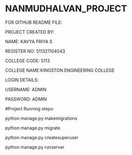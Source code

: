 # NANMUDHALVAN_PROJECT

FOR GITHUB README FILE:


PROJECT CREATED BY:

NAME: KAVYA PRIYA S

REGISTER NO: 511321104043

COLLEGE CODE: 5113

COLLEGE NAME:KINGSTON ENGINEERING COLLEGE

LOGIN DETAILS:

USERNAME: ADMIN

PASSWORD: ADMIN


#Project Running steps:

python manage.py makemigrations

python manage.py migrate

python manage.py createsuperuser

python manage.py runserver
